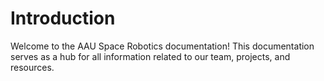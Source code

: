 # Introduction
Welcome to the AAU Space Robotics documentation! This documentation serves as a hub for all information related to our team, projects, and resources.
